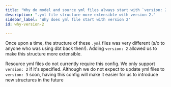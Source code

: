 ```yaml
---
title: "Why do model and source yml files always start with `version: 2`?"
description: ".yml file structure more extensible with version 2."
sidebar_label: 'Why does yml file start with version 2'
id: why-version-2

---
```


<VersionBlock firstVersion="1.5">

Once upon a time, the structure of these `.yml` files was very different (s/o to anyone who was using dbt back then!). Adding `version: 2` allowed us to make this structure more extensible.

Resource yml files do not currently require this config. We only support `version: 2` if it's specified. Although we do not expect to update yml files to `version: 3` soon, having this config will make it easier for us to introduce new structures in the future

</VersionBlock>

